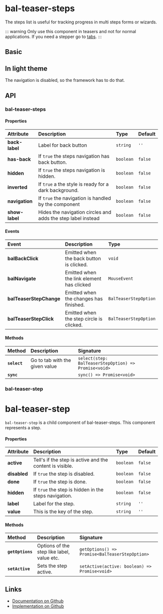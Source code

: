 # bal-teaser-steps

<!-- START: human documentation top -->

The steps list is useful for tracking progress in multi steps forms or wizards.

::: warning
Only use this component in teasers and not for normal applications. If you need a stepper go to [tabs](/components/bal-tabs.html#stepper).
:::

<!-- END: human documentation top -->

## Basic

<ClientOnly>  <docs-demo-bal-teaser-steps-95></docs-demo-bal-teaser-steps-95></ClientOnly>


## In light theme

The navigation is disabled, so the framework has to do that.

<ClientOnly>  <docs-demo-bal-teaser-steps-96></docs-demo-bal-teaser-steps-96></ClientOnly>



## API

### bal-teaser-steps

#### Properties

| Attribute      | Description                                                  | Type      | Default |
| :------------- | :----------------------------------------------------------- | :-------- | :------ |
| **back-label** | Label for back button                                        | `string`  | `''`    |
| **has-back**   | If `true` the steps navigation has back button.              | `boolean` | `false` |
| **hidden**     | If `true` the steps navigation is hidden.                    | `boolean` | `false` |
| **inverted**   | If `true` a the style is ready for a dark background.        | `boolean` | `false` |
| **navigation** | If `true` the navigation is handled by the component         | `boolean` | `false` |
| **show-label** | Hides the navigation circles and adds the step label instead | `boolean` | `false` |

#### Events

| Event                   | Description                               | Type                  |
| :---------------------- | :---------------------------------------- | :-------------------- |
| **balBackClick**        | Emitted when the back button is clicked.  | `void`                |
| **balNavigate**         | Emitted when the link element has clicked | `MouseEvent`          |
| **balTeaserStepChange** | Emitted when the changes has finished.    | `BalTeaserStepOption` |
| **balTeaserStepClick**  | Emitted when the step circle is clicked.  | `BalTeaserStepOption` |

#### Methods

| Method       | Description                    | Signature                                            |
| :----------- | :----------------------------- | :--------------------------------------------------- |
| **`select`** | Go to tab with the given value | `select(step: BalTeaserStepOption) => Promise<void>` |
| **`sync`**   |                                | `sync() => Promise<void>`                            |

### bal-teaser-step


# bal-teaser-step

`bal-teaser-step` is a child component of bal-teaser-steps. This component represents a step.

#### Properties

| Attribute    | Description                                              | Type      | Default |
| :----------- | :------------------------------------------------------- | :-------- | :------ |
| **active**   | Tell's if the step is active and the content is visible. | `boolean` | `false` |
| **disabled** | If `true` the step is disabled.                          | `boolean` | `false` |
| **done**     | If `true` the step is done.                              | `boolean` | `false` |
| **hidden**   | If `true` the step is hidden in the steps navigation.    | `boolean` | `false` |
| **label**    | Label for the step.                                      | `string`  | `''`    |
| **value**    | This is the key of the step.                             | `string`  | `''`    |

#### Methods

| Method           | Description                                | Signature                                      |
| :--------------- | :----------------------------------------- | :--------------------------------------------- |
| **`getOptions`** | Options of the step like label, value etc. | `getOptions() => Promise<BalTeaserStepOption>` |
| **`setActive`**  | Sets the step active.                      | `setActive(active: boolean) => Promise<void>`  |



<!-- START: human documentation bottom -->

<!-- END: human documentation bottom -->


## Links

* [Documentation on Github](https://github.com/baloise/ui-library/blob/master/docs/src/components/components/bal-teaser-steps.md)
* [Implementation on Github](https://github.com/baloise/ui-library/blob/master/packages/components/src/components/bal-teaser-steps)

<ClientOnly>
  <docs-component-script tag="balTeaserSteps"></docs-component-script>
</ClientOnly>
